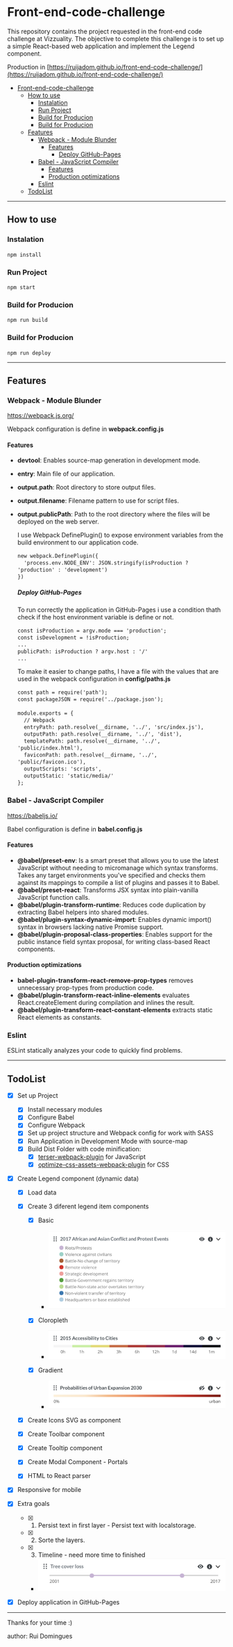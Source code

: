 # Front-end-code-challenge

This repository contains the project requested in the front-end code challenge at Vizzuality. The objective to complete this challenge is to set up a simple React-based web application and implement the Legend component.

Production in [https://ruijadom.github.io/front-end-code-challenge/](https://ruijadom.github.io/front-end-code-challenge/)

- [Front-end-code-challenge](#front-end-code-challenge)
  - [How to use](#how-to-use)
    - [Instalation](#instalation)
    - [Run Project](#run-project)
    - [Build for Producion](#build-for-producion)
    - [Build for Producion](#build-for-producion-1)
  - [Features](#features)
    - [Webpack - Module Blunder](#webpack---module-blunder)
      - [Features](#features-1)
        - [Deploy GitHub-Pages](#deploy-github-pages)
    - [Babel - JavaScript Compiler](#babel---javascript-compiler)
      - [Features](#features-2)
      - [Production optimizations](#production-optimizations)
    - [Eslint](#eslint)
  - [TodoList](#todolist)

---

## How to use

### Instalation

```
npm install
```

### Run Project

```
npm start
```

### Build for Producion

```
npm run build
```

### Build for Producion

```
npm run deploy
```

---

## Features

### Webpack - Module Blunder

https://webpack.js.org/

Webpack configuration is define in **webpack.config.js**

#### Features

- **devtool**: Enables source-map generation in development mode.
- **entry**: Main file of our application.
- **output.path**: Root directory to store output files.
- **output.filename**: Filename pattern to use for script files.
- **output.publicPath**: Path to the root directory where the files will be deployed on the web server.

  I use Webpack DefinePlugin() to expose environment variables from the build environment to our application code.

  ```
  new webpack.DefinePlugin({
    'process.env.NODE_ENV': JSON.stringify(isProduction ? 'production' : 'development')
  })
  ```

  ##### Deploy GitHub-Pages

  To run correctly the application in GitHub-Pages i use a condition thath check if the host environment variable is define or not.

  ```
  const isProduction = argv.mode === 'production';
  const isDevelopment = !isProduction;
  ...
  publicPath: isProduction ? argv.host : '/'
  ...
  ```

  To make it easier to change paths, I have a file with the values ​​that are used in the webpack configuration in **config/paths.js**

  ```
  const path = require('path');
  const packageJSON = require('../package.json');

  module.exports = {
    // Webpack
    entryPath: path.resolve(__dirname, '../', 'src/index.js'),
    outputPath: path.resolve(__dirname, '../', 'dist'),
    templatePath: path.resolve(__dirname, '../', 'public/index.html'),
    faviconPath: path.resolve(__dirname, '../', 'public/favicon.ico'),
    outputScripts: 'scripts',
    outputStatic: 'static/media/'
  };
  ```

### Babel - JavaScript Compiler

https://babeljs.io/

Babel configuration is define in **babel.config.js**

#### Features

- **@babel/preset-env**: Is a smart preset that allows you to use the latest JavaScript without needing to micromanage which syntax transforms. Takes any target environments you've specified and checks them against its mappings to compile a list of plugins and passes it to Babel.
- **@babel/preset-react**: Transforms JSX syntax into plain-vanilla JavaScript function calls.
- **@babel/plugin-transform-runtime**: Reduces code duplication by extracting Babel helpers into shared modules.
- **@babel/plugin-syntax-dynamic-import**: Enables dynamic import() syntax in browsers lacking native Promise support.
- **@babel/plugin-proposal-class-properties**: Enables support for the public instance field syntax proposal, for writing class-based React components.

#### Production optimizations

- **babel-plugin-transform-react-remove-prop-types** removes unnecessary prop-types from production code.
- **@babel/plugin-transform-react-inline-elements** evaluates React.createElement during compilation and inlines the result.
- **@babel/plugin-transform-react-constant-elements** extracts static React elements as constants.

### Eslint

ESLint statically analyzes your code to quickly find problems.

---

## TodoList

- [x] Set up Project

  - [x] Install necessary modules
  - [x] Configure Babel
  - [x] Configure Webpack
  - [x] Set up project structure and Webpack config for work with SASS
  - [x] Run Application in Development Mode with source-map
  - [x] Build Dist Folder with code minification:
    - [x] [terser-webpack-plugin](https://webpack.js.org/plugins/terser-webpack-plugin/) for JavaScript
    - [x] [optimize-css-assets-webpack-plugin](https://github.com/NMFR/optimize-css-assets-webpack-plugin) for CSS

- [x] Create Legend component (dynamic data)

  - [x] Load data

  - [x] Create 3 diferent legend item components

    - [x] Basic

      - ![basic](src/assets/images/basic.png)

    - [x] Cloropleth
      - ![choropleth](src/assets/images/choropleth.png)
    - [x] Gradient
      - ![gradient](src/assets/images/gradient.png)

  - [x] Create Icons SVG as component
  - [x] Create Toolbar component
  - [x] Create Tooltip component

  - [x] Create Modal Component - Portals
  - [x] HTML to React parser

- [x] Responsive for mobile
- [x] Extra goals

  - [x] 1. Persist text in first layer - Persist text with localstorage.
  - [x] 2. Sorte the layers.
  - [x] 3. Timeline - need more time to finished
    - ![timeline](src/assets/images/timeline.png)

- [x] Deploy application in GitHub-Pages

---

Thanks for your time :)

author: Rui Domingues
